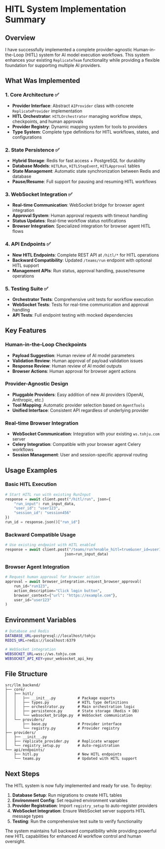 # HITL System Implementation Summary

## Overview

I have successfully implemented a complete provider-agnostic Human-in-the-Loop (HITL) system for AI model execution workflows. This system enhances your existing `ReplicateTeam` functionality while providing a flexible foundation for supporting multiple AI providers.

## What Was Implemented

### 1. Core Architecture ✅
- **Provider Interface**: Abstract `AIProvider` class with concrete `ReplicateProvider` implementation
- **HITL Orchestrator**: `HITLOrchestrator` managing workflow steps, checkpoints, and human approvals
- **Provider Registry**: Dynamic mapping system for tools to providers
- **Type System**: Complete type definitions for HITL workflows, states, and configurations

### 2. State Persistence ✅
- **Hybrid Storage**: Redis for fast access + PostgreSQL for durability
- **Database Models**: `HITLRun`, `HITLStepEvent`, `HITLApproval` tables
- **State Management**: Automatic state synchronization between Redis and database
- **Pause/Resume**: Full support for pausing and resuming HITL workflows

### 3. WebSocket Integration ✅
- **Real-time Communication**: WebSocket bridge for browser agent integration
- **Approval System**: Human approval requests with timeout handling
- **Status Updates**: Real-time workflow status notifications
- **Browser Integration**: Specialized integration for browser agent HITL flows

### 4. API Endpoints ✅
- **New HITL Endpoints**: Complete REST API at `/hitl/*` for HITL operations
- **Backward Compatibility**: Updated `/teams/run` endpoint with optional HITL support
- **Management APIs**: Run status, approval handling, pause/resume operations

### 5. Testing Suite ✅
- **Orchestrator Tests**: Comprehensive unit tests for workflow execution
- **WebSocket Tests**: Tests for real-time communication and approval handling  
- **API Tests**: Full endpoint testing with mocked dependencies

## Key Features

### Human-in-the-Loop Checkpoints
- **Payload Suggestion**: Human review of AI model parameters
- **Validation Review**: Human approval of payload validation issues
- **Response Review**: Human review of AI model outputs
- **Browser Actions**: Human approval for browser agent actions

### Provider-Agnostic Design
- **Pluggable Providers**: Easy addition of new AI providers (OpenAI, Anthropic, etc.)
- **Tool Mapping**: Automatic provider selection based on `AgentTools`
- **Unified Interface**: Consistent API regardless of underlying provider

### Real-time Browser Integration
- **WebSocket Communication**: Integration with your existing `ws.tohju.com` server
- **Celery Integration**: Compatible with your browser agent Celery workflows
- **Session Management**: User and session-specific approval routing

## Usage Examples

### Basic HITL Execution
```python
# Start HITL run with existing RunInput
response = await client.post("/hitl/run", json={
    "run_input": run_input_data,
    "user_id": "user123",
    "session_id": "session456"
})
run_id = response.json()["run_id"]
```

### Backward Compatible Usage
```python
# Use existing endpoint with HITL enabled
response = await client.post("/teams/run?enable_hitl=true&user_id=user123", 
                           json=run_input_data)
```

### Browser Agent Integration
```python
# Request human approval for browser action
approval = await browser_integration.request_browser_approval(
    run_id="run123",
    action_description="Click login button",
    browser_context={"url": "https://example.com"},
    user_id="user123"
)
```

## Environment Variables

```bash
# Database and Redis
DATABASE_URL=postgresql://localhost/tohju
REDIS_URL=redis://localhost:6379

# WebSocket integration
WEBSOCKET_URL=wss://ws.tohju.com
WEBSOCKET_API_KEY=your_websocket_api_key
```

## File Structure

```
src/llm_backend/
├── core/
│   ├── hitl/
│   │   ├── __init__.py          # Package exports
│   │   ├── types.py             # HITL type definitions
│   │   ├── orchestrator.py      # Main orchestration logic
│   │   ├── persistence.py       # State storage (Redis + DB)
│   │   └── websocket_bridge.py  # WebSocket communication
│   └── providers/
│       ├── base.py              # Provider interface
│       └── registry.py          # Provider registry
├── providers/
│   ├── __init__.py
│   ├── replicate_provider.py    # Replicate wrapper
│   └── registry_setup.py        # Auto-registration
└── api/endpoints/
    ├── hitl.py                  # New HITL endpoints
    └── teams.py                 # Updated with HITL support
```

## Next Steps

The HITL system is now fully implemented and ready for use. To deploy:

1. **Database Setup**: Run migrations to create HITL tables
2. **Environment Config**: Set required environment variables
3. **Provider Registration**: Import `registry_setup` to auto-register providers
4. **WebSocket Integration**: Ensure WebSocket server supports HITL message types
5. **Testing**: Run the comprehensive test suite to verify functionality

The system maintains full backward compatibility while providing powerful new HITL capabilities for enhanced AI workflow control and human oversight.
